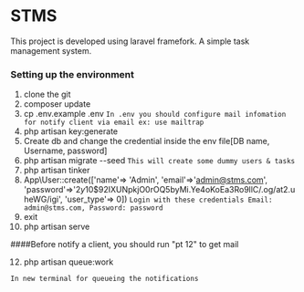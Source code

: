 # STMS
This project is developed using laravel framefork.  A simple task management system.

### Setting up the environment

1.  clone the git
2.  composer update
3.  cp .env.example .env
 ``` In .env you should configure mail infomation for notify client via email ex: use mailtrap ```
4.  php artisan key:generate
5.  Create db and change the credential inside the env file[DB name, Username, password]    
7.  php artisan migrate --seed
    `This will create some dummy users & tasks`
8.  php artisan tinker
9.  App\User::create(['name'=> 'Admin', 'email'=>'admin@stms.com', 'password'=>'$2y$10$92IXUNpkjO0rOQ5byMi.Ye4oKoEa3Ro9llC/.og/at2.uheWG/igi', 'user_type'=> 0])
    `Login with these credentials Email: admin@stms.com, Password: password` 
10. exit
11. php artisan serve
 
 ####Before notify a client, you should run "pt 12" to get mail

12. php artisan queue:work
   
   `In new terminal for queueing the notifications`
